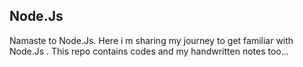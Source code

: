 ## Node.Js
Namaste to Node.Js. Here i m sharing my journey to get familiar with Node.Js . This repo contains codes and my handwritten notes too...
